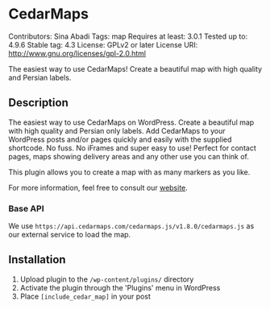 # CedarMaps

Contributors: Sina Abadi
Tags: map
Requires at least: 3.0.1
Tested up to: 4.9.6
Stable tag: 4.3
License: GPLv2 or later
License URI: http://www.gnu.org/licenses/gpl-2.0.html

The easiest way to use CedarMaps! Create a beautiful map with high quality and Persian labels.

## Description

The easiest way to use CedarMaps on WordPress. Create a beautiful map with high quality and Persian only labels.
Add CedarMaps to your WordPress posts and/or pages quickly and easily with the supplied shortcode. No fuss. No iFrames and super easy to use! Perfect for contact pages, maps showing delivery areas and any other use you can think of.

This plugin allows you to create a map with as many markers as you like.

For more information, feel free to consult our [website](https://www.cedarmaps.com).

### Base API

We use `https://api.cedarmaps.com/cedarmaps.js/v1.8.0/cedarmaps.js` as our external service to load the map.
## Installation

1. Upload plugin to the `/wp-content/plugins/` directory
1. Activate the plugin through the 'Plugins' menu in WordPress
1. Place `[include_cedar_map]` in your post

